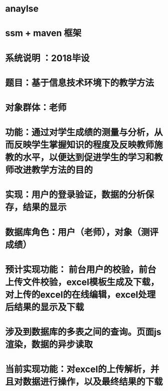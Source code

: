 # anaylse
# ssm + maven 框架
# 系统说明 ：2018毕设 
# 题目：基于信息技术环境下的教学方法
# 对象群体：老师
# 功能：通过对学生成绩的测量与分析，从而反映学生掌握知识的程度及反映教师施教的水平，以便达到促进学生的学习和教师改进教学方法的目的
# 实现：用户的登录验证，数据的分析保存，结果的显示
# 数据库角色：用户（老师），对象（测评成绩）
# 预计实现功能： 前台用户的校验，前台上传文件校验，excel模板生成及下载，对上传的excel的在线编辑，excel处理后结果的显示及下载
# 涉及到数据库的多表之间的查询。页面js渲染，数据的异步读取
# 当前实现功能：对excel的上传解析，并且对数据进行操作，以及最终结果的下载
